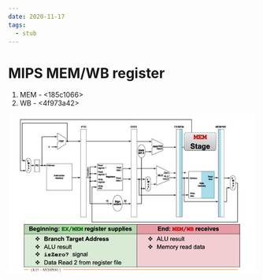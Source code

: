 ```yaml
---
date: 2020-11-17
tags: 
  - stub
---
```


# MIPS MEM/WB register

1. MEM - <185c1066> 
2. WB - <4f973a42> 

![](./static/mips-mem-wb.png)

